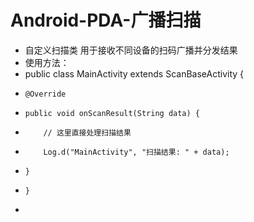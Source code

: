 # Android-PDA-广播扫描
 * 自定义扫描类 用于接收不同设备的扫码广播并分发结果
 * 使用方法：<br>
 * public class MainActivity extends ScanBaseActivity {
 *     @Override
 *     public void onScanResult(String data) {
 *         // 这里直接处理扫描结果
 *         Log.d("MainActivity", "扫描结果: " + data);
 *     }
 *     }
 * <br>
